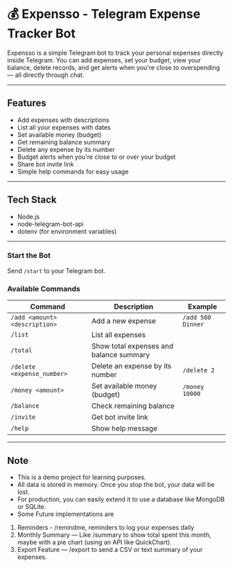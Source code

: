 # 💰 Expensso - Telegram Expense Tracker Bot

Expensso is a simple Telegram bot to track your personal expenses directly inside Telegram. You can add expenses, set your budget, view your balance, delete records, and get alerts when you're close to overspending — all directly through chat.

---

## Features

- Add expenses with descriptions  
- List all your expenses with dates  
- Set available money (budget)  
- Get remaining balance summary  
- Delete any expense by its number  
- Budget alerts when you're close to or over your budget  
- Share bot invite link  
- Simple help commands for easy usage

---

## Tech Stack

- Node.js  
- node-telegram-bot-api  
- dotenv (for environment variables)

---

### Start the Bot

Send `/start` to your Telegram bot.

### Available Commands

| Command | Description | Example |
| ------- | ----------- | ------- |
| `/add <amount> <description>` | Add a new expense | `/add 500 Dinner` |
| `/list` | List all expenses | |
| `/total` | Show total expenses and balance summary | |
| `/delete <expense_number>` | Delete an expense by its number | `/delete 2` |
| `/money <amount>` | Set available money (budget) | `/money 10000` |
| `/balance` | Check remaining balance | |
| `/invite` | Get bot invite link | |
| `/help` | Show help message | |

---

## Note

- This is a demo project for learning purposes.
- All data is stored in memory. Once you stop the bot, your data will be lost.
- For production, you can easily extend it to use a database like MongoDB or SQLite.
- Some Future implementations are 
1. Reminders - /remindme, reminders to log your expenses daily
2. Monthly Summary — Like /summary to show total spent this month, maybe with a pie chart (using an API like QuickChart).
3. Export Feature — /export to send a CSV or text summary of your expenses.
